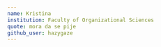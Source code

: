 ```yaml
---
name: Kristina
institution: Faculty of Organizational Sciences
quote: mora da se pije
github_user: hazygaze
---
```

